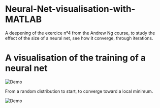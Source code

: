 # Neural-Net-visualisation-with-MATLAB
A deepening of the exercice n°4 from the Andrew Ng course, to study the effect of the size of a neural net, see how it converge, through iterations.


# A visualisation of the training of a neural net

<p align="center">

![Demo](https://cloud.githubusercontent.com/assets/25333848/24498619/4ce25d68-153f-11e7-8cf7-23c460702fab.gif)

From a random distribution to start, to converge toward a local minimum.

</p>


![Demo](https://cloud.githubusercontent.com/assets/25333848/24498620/4cef4474-153f-11e7-9e4e-3dfd6c654f5e.gif)
